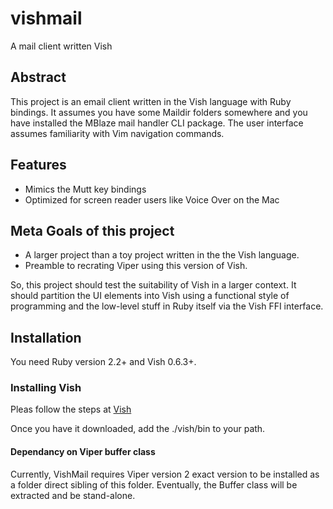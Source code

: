 # vishmail
A mail client written Vish


## Abstract

This project is an email client written in  the Vish language  with Ruby
bindings.  It assumes you have some Maildir folders somewhere and you
have installed the MBlaze mail handler CLI package. The user interface
assumes familiarity with Vim navigation commands.

## Features

-  Mimics the Mutt key bindings
- Optimized for screen reader users like Voice Over on the Mac


## Meta Goals of this project

- A larger project than a toy project written in the the Vish language.
- Preamble to recrating Viper using this version of Vish.


So, this project should test the suitability of Vish in a larger context.
It should partition the UI elements into Vish using a functional style
of programming and the low-level stuff in Ruby itself via the Vish FFI
interface.





## Installation

You need Ruby version 2.2+ and Vish 0.6.3+.

### Installing Vish

Pleas follow the steps at [Vish](https://github.com/edhowland/vish)

Once you have it downloaded, add the ./vish/bin to your path.

#### Dependancy on Viper buffer class

Currently, VishMail requires Viper version 2 exact version to be installed
as a folder direct sibling of this folder.
Eventually, the Buffer class will be extracted and be stand-alone.


